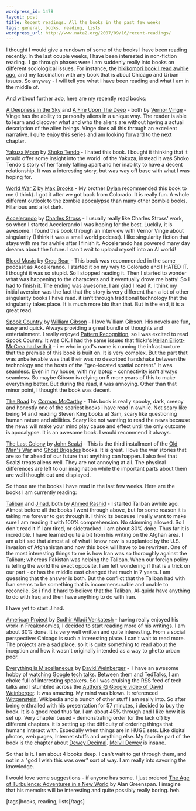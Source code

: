 ```yaml
--- 
wordpress_id: 1478
layout: post
title: Recent readings. All the books in the past few weeks
tags: general, books, reading, lists
wordpress_url: http://www.nata2.org/2007/09/16/recent-readings/
---
```

<p>I thought I would give a rundown of some&nbsp;of the books I have been reading recently. In the last couple weeks, I have been interested in non-fiction reading.&nbsp; I go through phases were I am suddenly really into books on different sociological issues. For instance, the <a href="http://www.nata2.org/2006/10/16/shutting-out-the-sun-an-interesting-book-about-japan/">hikikomori book I read awhile ago</a>, and my fascination with any book that is about Chicago and Urban issues. So anyway - I will tell you what I have been reading and what I am in the middle of. </p> <p>And without further ado, here are my recently read books:</p> <p><a href="http://books.google.com/books?id=jmP6_EGWx8sC">A Deepness in the Sky</a> and <a href="http://books.google.com/books?id=UGAKB3r0sZQC">A Fire Upon The Deep</a> - both by <a href="http://www.amazon.com/exec/obidos/search-handle-url/103-3434363-7027010?%5Fencoding=UTF8&amp;search-type=ss&amp;index=books&amp;field-author=Vernor%20Vinge">Vernor Vinge</a> - Vinge has the ability to personify aliens in a unique way. The reader is able to learn and discover what and who the aliens are without having a actual description of the alien beings. Vinge does all this through an excellent narrative. I quite enjoy this series and am looking forward to the next chapter. </p> <p><a href="http://books.google.com/books?id=jsSl8NR-XAgC&amp;dq">Yakuza Moon</a> by <a href="http://www.amazon.com/exec/obidos/search-handle-url/103-3434363-7027010?%5Fencoding=UTF8&amp;search-type=ss&amp;index=books&amp;field-author=Shoko+Tendo">Shoko Tendo</a> - I hated this book. I bought it thinking that it would offer some insight into the world&nbsp; of the Yakuza, instead it was Shoko Tendo's story of her family falling apart and her inability to have a decent relationship. It was a interesting story, but was way off base with what I was hoping for.</p> <p><a href="http://books.google.com/books?id=7bRTAgAACAAJ">World War Z</a> by <a href="http://www.amazon.com/exec/obidos/search-handle-url/103-3434363-7027010?%5Fencoding=UTF8&amp;search-type=ss&amp;index=books&amp;field-author=Max+Brooks">Max Brooks</a> - My brother <a href="http://dylanreed.org">Dylan</a> recommended this book to me (I think). I got it after we got back from Colorado. It is really fun. A whole different outlook to the zombie apocalypse than many other zombie books. Hilarious and a lot dark. </p> <p><a href="http://books.google.com/books?id=OO-tAAAACAAJ">Accelerando</a> by <a href="http://www.amazon.com/exec/obidos/search-handle-url/103-3434363-7027010?%5Fencoding=UTF8&amp;search-type=ss&amp;index=books&amp;field-author=Charles+Stross">Charles Stross</a> - I usually really like Charles Stross' work, so when I started Accelerando I was hoping for the best. Luckily, it is awesome. I found this book through an interview with Vernor Vinge about singularity (I think it was a small world podcast). I like singularity fiction that stays with me for awhile after I finish it. Accelerando has powered many day dreams about the future. I can't wait to upload myself into an AI world!</p> <p><a href="http://books.google.com/books?id=lX0zAAAACAAJ">Blood Music</a>&nbsp;by <a href="http://www.amazon.com/exec/obidos/search-handle-url/103-3434363-7027010?%5Fencoding=UTF8&amp;search-type=ss&amp;index=books&amp;field-author=Greg+Bear">Greg Bear</a> - This book was recommended in the same podcast as Accelerando. I started it on my way to Colorado and I HATED IT. I thought it was so stupid. So I stopped reading it. Then I started to wonder what was happening to the characters and it eventually drove me batty! So I had to finish it. The ending was awesome. I am glad I read it. I think my initial aversion was the fact that the story is very different than a lot of other singularity books I have read. it isn't through traditional technology that the singularity takes place. It is much more bio than that. But in the end, it is a great read. </p> <p><a href="http://books.google.com/books?id=x6IiAAAACAAJ">Spook Country</a>&nbsp;by <a href="http://www.amazon.com/exec/obidos/search-handle-url/103-3434363-7027010?%5Fencoding=UTF8&amp;search-type=ss&amp;index=books&amp;field-author=William+Gibson">William Gibson</a> - I love William Gibson. His novels are fun, easy and quick. Always providing a great bundle of thoughts and entertainment. I really enjoyed <a href="http://books.google.com/books?id=drYIAAAACAAJ">Pattern Recognition</a>, so I was excited to read Spook Country. It was OK. I had the same issues that flickr's <a href="http://laughingmeme.org/2007/09/15/spook-country-who-runs-the-infrastructure/">Kellan Elliott-McCrea had with it</a> - i.e: who in god's name is running the infrastructure that the premise of this book is built on. It is very complex. But the part that was unbelievable was that their was no described handshake between the technology and the hosts of the "geo-located spatial content." It was seamless. Even in my house, with my laptop - connectivity isn't always seamless. So maybe Gibson is relying on 5 more years of this to make everything better. But during the read, it was annoying. Other than that minor point, I thought the book was decent. </p> <p><a href="http://books.google.com/books?id=um0VAAAACAAJ">The Road</a> by <a href="http://www.amazon.com/exec/obidos/search-handle-url/103-3434363-7027010?%5Fencoding=UTF8&amp;search-type=ss&amp;index=books&amp;field-author=Cormac+McCarthy">Cormac McCarthy</a> - This book is really spooky, dark, creepy and honestly one of the scariest books i have read in awhile. Not scary like being 14 and reading Steven King books at 3am, scary like questioning human nature and abilities. Scary like not wanting to read the news because the news will make your mind play cause and effect until the only outcome is apocalypse. It is an awesome book. I would recommend it always. </p> <p><a href="http://www.amazon.com/Last-Colony-John-Scalzi/dp/0765316978/ref=pd_bbs_sr_1/103-3434363-7027010?ie=UTF8&amp;s=books&amp;qid=1189970465&amp;sr=8-1">The Last Colony</a> by <a href="http://www.amazon.com/exec/obidos/search-handle-url/103-3434363-7027010?%5Fencoding=UTF8&amp;search-type=ss&amp;index=books&amp;field-author=John+Scalzi">John Scalzi</a> - This is the third installment of the <a href="http://books.google.com/books?id=_lO9ZroeXmgC">Old Man's War</a> and&nbsp;<a href="http://books.google.com/books?id=9Hep2VG8qBIC">Ghost Brigades</a> books. It is great. I love the war stories that are so far ahead of our future that anything can happen. I also feel that Scalzi treats aliens well. They are not annoying at all. The physical differences are left to our imagination while the important parts about them are well thought out and displayed.</p> <p>So those are the books i have read in the last few weeks. Here are the books&nbsp;I am currently reading:</p> <p><a href="http://books.google.com/books?id=kIBgqHWq658C">Taliban</a> and <a href="http://books.google.com/books?id=tN-AAQAACAAJ">Jihad</a>, both by <a href="http://www.amazon.com/exec/obidos/search-handle-url/103-3434363-7027010?%5Fencoding=UTF8&amp;search-type=ss&amp;index=books&amp;field-author=Ahmed+Rashid">Ahmed Rashid</a> - I started Taliban&nbsp;awhile ago. Almost before all the books I went through above, but for some reason it is taking me forever to get through it. I think its because I really want to make sure I am reading it with 100% comprehension. No skimming allowed. So I don't read it if I am tired, or sidetracked. I am about 80% done. Thus far it is incredible. I have learned quite a bit from his writing on the Afghan area. I am a bit sad that almost all of what i know now is supplanted by the U.S. invasion of Afghanistan and now this book will have to be rewritten. One of the most interesting things to me is how Iran was so thoroughly against the Taliban; whereas Pakistan was helping the Taliban. When our foreign policy is telling the world the exact opposite. I am left wondering if that is a trick on our part - or has the middle east changed that much in 7 years. I am guessing that the answer is both. But the conflict that the Taliban had with Iran seems to be something that is incommensurable and unable to reconcile. So i find it hard to believe that the Taliban, Al-quida have anything to&nbsp;do with Iraq and then have anything to do with Iran. </p> <p>I have yet to start Jihad. </p> <p><a href="http://books.google.com/books?id=rk7Dd0k_SG8C">American Project</a> by <a href="http://www.amazon.com/exec/obidos/search-handle-url/103-3434363-7027010?%5Fencoding=UTF8&amp;search-type=ss&amp;index=books&amp;field-author=Sudhir+Alladi+Venkatesh">Sudhir Alladi Venkatesh</a> - having really enjoyed his work in Freakonomics, I decided to start reading more of his writings. I am about 30% done. It is very well written and quite interesting. From a social perspective: Chicago is such a interesting place. I can't wait to read more. The projects are a sad place, so it is quite something to read about the inception and how it wasn't originally intended as a way to ghetto urban poor.</p> <p><a href="http://books.google.com/books?id=tG9zVRNTb4sC">Everything is Miscellaneous</a> by <a href="http://www.amazon.com/exec/obidos/search-handle-url/103-3434363-7027010?%5Fencoding=UTF8&amp;search-type=ss&amp;index=books&amp;field-author=David+Weinberger">David Weinberger</a> -&nbsp; I have an awesome hobby of <a href="http://video.google.com/googleplex.html">watching Google tech talks</a>. Between them and <a href="http://www.ted.com/talks">TedTalks</a>, I am choke full of interesting speakers. So I was cruising the RSS feed of tech talks and I stumbled across the <a href="http://www.youtube.com/watch?v=43DZEy_J694">Authors @ Google video of David Weinberger</a>. It was amazing. My mind was blown. It referenced <a href="http://en.wikipedia.org/wiki/Wittgenstein">Wittgenstein</a>, Wikipedia and a bunch of other stuff I am really into. So after being enthralled with his presentation for 57 minutes, i decided to buy the book. It is a good read thus far. I am about 45% through and I like how it is set up. Very chapter based - demonstrating order (or the lack of) by different chapters. it is setting up the difficulty of ordering things that humans interact with. Especially when things are in HUGE sets. Like digital photos, web pages, Internet stuffs and anything else. My favorite part of the book is the chapter about <a href="http://en.wikipedia.org/wiki/Dewey_Decimal_Classification">Dewey Decimal</a>. <a href="http://en.wikipedia.org/wiki/Melvil_Dewey">Melvil Dewey</a> is insane. </p> <p>So that is it. I am about&nbsp;4 books deep. I can't wait to get through them, and not in a "god I wish this was over" sort of way. I am really into savoring the knowledge.</p> <p>I would love some suggestions - if anyone has some. I just ordered <a href="http://www.amazon.com/Age-Turbulence-Adventures-New-World/dp/1594201315/ref=pd_bbs_sr_1/103-3434363-7027010?ie=UTF8&amp;s=books&amp;qid=1189971750&amp;sr=8-1">The Age of Turbulence: Adventures in a New World</a>&nbsp;by Alan Greenspan. I imagine that his memoirs will be interesting and quite possibly really boring. heh. </p> <div class="wlWriterSmartContent" id="0767317B-992E-4b12-91E0-4F059A8CECA8:f0ebdf96-fc5e-48e0-be19-b0fb2283f7ba" contenteditable="false" style="padding-right: 0px; display: inline; padding-left: 0px; padding-bottom: 0px; margin: 0px; padding-top: 0px">[tags]books, reading, lists[/tags]</div>
